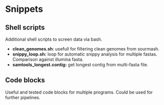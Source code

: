 # Snippets

## Shell scripts
Additional shell scripts to screen data via bash.

- **clean_genomes.sh**: usefull for filtering clean genomes from sourmash.
- **snippy_loop.sh:** loop for automatic snippy analysis for multiple fastas. Comparison against illumina fasta.  
- **samtools_longest.contig:** get longest contig from multi-fasta file.

## Code blocks
Useful and tested code blocks for multiple programs. Could be used for further pipelines.
